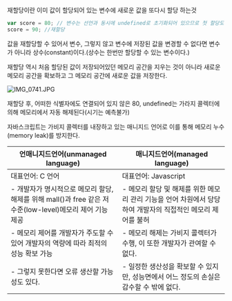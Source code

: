 재할당이란 이미 값이 할당되어 있는 변수에 새로운 값을 또다시 할당 하는것

```jsx
var score = 80; // 변수는 선언과 동시에 undefined로 초기화되어 있으므로 첫 할당도 사실 재할당이다.
score = 90; //재할당
```

값을 재할당할 수 있어서 변수, 그렇지 않고 변수에 저장된 값을 변경할 수 없다면 변수가 아니라 상수(constant)이다.(상수는 한번만 할당할 수 있는 변수이다.)

재할당 역시 처음 할당된 값이 저장되어있던 메모리 공간을 지우는 것이 아니라 새로운 메모리 공간을 확보하고 그 메모리 공간에 새로운 값을 저장한다. 

![IMG_0741.JPG](https://file.notion.so/f/f/95350b0a-54c9-463e-b44a-0c6f0330182e/2b9658db-77be-4e21-b17f-64f0fbe00343/ee76c21a-562b-4179-a3fa-7e7c4e774ca4.png?table=block&id=19dc5dbb-7a66-8020-bbfb-db0190326448&spaceId=95350b0a-54c9-463e-b44a-0c6f0330182e&expirationTimestamp=1743976800000&signature=pZvdm45ZhQUJeqQDcUWHHKC6-hy6Ho0pDxf5wet87U0&downloadName=IMG_0741.JPG.png)

재할당 후, 어떠한 식별자에도 연결되어 있지 않은 80, undefined는 가라지 콜렉터에 의해 메모리에서 자동 해제된다(시기는 예측불가)

자바스크립트는 가비지 콜렉터를 내장하고 있는 매니지드 언어로 이를 통해 메모리 누수(memory leak)를 방지한다.

| 언매니지드언어(unmanaged language) | 매니지드언어(managed language) |
| --- | --- |
| 대표언어: C 언어 | 대표언어: Javascript |
| - 개발자가 명시적으로 메모리 할당, 해제를 위해 mall()과 free 같은 저수준(low-level)메모리 제어 기능 제공 | - 메모리 할당 및 해제를 위한 메모리 관리 기능을 언어 차원에서 당당하여 개발자의 직접적인 메모리 제어를 불허  |
| - 메모리 제어를 개발자가 주도할 수 있어 개발자의 역량에 따라 최적의 성능 확보 가능 | - 메모리 해제는 가비지 콜렉터가 수행, 이 또한 개발자가 관여할 수 없다. |
| - 그렇지 못한다면 오류 생산할 가능성도 있다. | - 일정한 생산성을 확보할 수 있지만, 성능면에서 어느 정도의 손실은 감수할 수 밖에 없다. |
